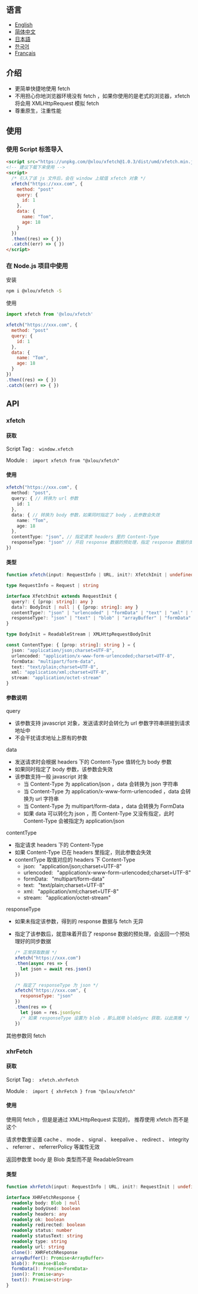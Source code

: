 ## 语言

* [English](https://github.com/omlou/xfetch#readme)
* [简体中文](https://github.com/omlou/xfetch/blob/master/docs/md/readme-zh.md)
* [日本語](https://github.com/omlou/xfetch/blob/master/docs/md/readme-ja.md)
* [한국어](https://github.com/omlou/xfetch/blob/master/docs/md/readme-ko.md)
* [Français](https://github.com/omlou/xfetch/blob/master/docs/md/readme-fr.md)

## 介绍

* 更简单快捷地使用 fetch
* 不用担心你地浏览器环境没有 fetch ，如果你使用的是老式的浏览器，xfetch 将会用 XMLHttpRequest 模拟 fetch
* 尊重原生，注重性能

## 使用

### 使用 Script 标签导入

```html
<script src="https://unpkg.com/@xlou/xfetch@1.0.3/dist/umd/xfetch.min.js"></script>
<!-- 建议下载下来使用 -->
<script>
  /* 引入了该 js 文件后，会在 window 上赋值 xfetch 对象 */
  xfetch("https://xxx.com", {
    method: "post"
    query: {
      id: 1
    },
    data: {
      name: "Tom",
      age: 18
    }
  })
  .then((res) => { })
  .catch((err) => { })
</script>
```

### 在 Node.js 项目中使用

安装

``` bash
npm i @xlou/xfetch -S
```

使用

``` javascript
import xfetch from '@xlou/xfetch'

xfetch("https://xxx.com", {
  method: "post"
  query: {
    id: 1
  },
  data: {
    name: "Tom",
    age: 18
  }
})
.then((res) => { })
.catch((err) => { })
```

## API

### xfetch

#### 获取

Script Tag :&emsp;`window.xfetch`

Module :&emsp;`import xfetch from "@xlou/xfetch"`

#### 使用

``` typescript
xfetch("https://xxx.com", {
  method: "post",
  query: { // 转换为 url 参数
    id: 1
  },
  data: { // 转换为 body 参数，如果同时指定了 body ，此参数会失效
    name: "Tom",
    age: 18
  },
  contentType: "json", // 指定请求 headers 里的 Content-Type
  responseType: "json" // 开启 response 数据的预处理，指定 response 数据的类型
})
```

#### 类型

``` typescript
function xfetch(input: RequestInfo | URL, init?: XfetchInit | undefined): Promise<XfetchResponse>

type RequestInfo = Request | string

interface XfetchInit extends RequestInit {
  query?: { [prop: string]: any }
  data?: BodyInit | null | { [prop: string]: any }
  contentType?: "json" | "urlencoded" | "formData" | "text" | "xml" | "stream"
  responseType?: "json" | "text" | "blob" | "arrayBuffer" | "formData"
}

type BodyInit = ReadableStream | XMLHttpRequestBodyInit

const ContentType: { [prop: string]: string } = {
  json: "application/json;charset=UTF-8",
  urlencoded: "application/x-www-form-urlencoded;charset=UTF-8",
  formData: "multipart/form-data",
  text: "text/plain;charset=UTF-8",
  xml: "application/xml;charset=UTF-8",
  stream: "application/octet-stream"
}
```

#### 参数说明

query

* 该参数支持 javascript 对象，发送请求时会转化为 url 参数字符串拼接到请求地址中
* 不会干扰请求地址上原有的参数

data

* 发送请求时会根据 headers 下的 Content-Type 值转化为 body 参数
* 如果同时指定了 body 参数，该参数会失效
* 该参数支持一般 javascript 对象
  * 当 Content-Type 为 application/json ，data 会转换为 json 字符串
  * 当 Content-Type 为 application/x-www-form-urlencoded ，data 会转换为 url 字符串
  * 当 Content-Type 为 multipart/form-data ，data 会转换为 FormData
  * 如果 data 可以转化为 json ，而 Content-Type 又没有指定，此时 Content-Type 会被指定为 application/json

contentType

* 指定请求 headers 下的 Content-Type
* 如果 Content-Type 已在 headers 里指定，则此参数会失效
* contentType 取值对应的 headers 下 Content-Type
  * json:&ensp; "application/json;charset=UTF-8"
  * urlencoded:&ensp; "application/x-www-form-urlencoded;charset=UTF-8"
  * formData:&ensp; "multipart/form-data"
  * text:&ensp; "text/plain;charset=UTF-8"
  * xml:&ensp; "application/xml;charset=UTF-8"
  * stream:&ensp; "application/octet-stream"

responseType

* 如果未指定该参数，得到的 response 数据与 fetch 无异
* 指定了该参数后，就意味着开启了 response 数据的预处理，会返回一个预处理好的同步数据

  ``` javascript
  /* 正常获取数据 */
  xfetch("https://xxx.com")
  .then(async res => {
    let json = await res.json()
  })

  /* 指定了 responseType 为 json */
  xfetch("https://xxx.com", {
    responseType: "json"
  })
  .then(res => {
    let json = res.jsonSync
    /* 如果 responseType 设置为 blob ，那么就用 blobSync 获取，以此类推 */
  })
  ```

其他参数同 fetch

### xhrFetch

#### 获取

Script Tag :&emsp;`xfetch.xhrFetch`

Module :&emsp;`import { xhrFetch } from "@xlou/xfetch"`

#### 使用

使用同 fetch ，但是是通过 XMLHttpRequest 实现的， 推荐使用 xfetch 而不是这个

请求参数里设置 cache 、 mode 、 signal 、 keepalive 、 redirect 、 integrity 、 referrer 、 referrerPolicy 等属性无效

返回参数里 body 是 Blob 类型而不是 ReadableStream

#### 类型

``` typescript
function xhrFetch(input: RequestInfo | URL, init?: RequestInit | undefined): Promise<XHRFetchResponse>;

interface XHRFetchResponse {
  readonly body: Blob | null
  readonly bodyUsed: boolean
  readonly headers: any
  readonly ok: boolean
  readonly redirected: boolean
  readonly status: number
  readonly statusText: string
  readonly type: string
  readonly url: string
  clone(): XHRFetchResponse
  arrayBuffer(): Promise<ArrayBuffer>
  blob(): Promise<Blob>
  formData(): Promise<FormData>
  json(): Promise<any>
  text(): Promise<string>
}
```